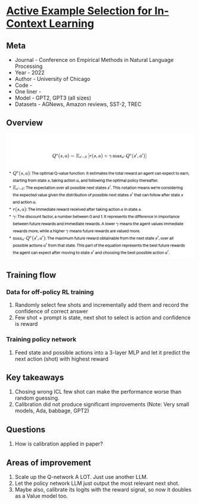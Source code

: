 # [Active Example Selection for In-Context Learning](https://arxiv.org/pdf/2211.04486.pdf)

## Meta

* Journal - Conference on Empirical Methods in Natural Language Processing
* Year - 2022
* Author - University of Chicago
* Code - 
* One liner - 
* Model - GPT2, GPT3 (all sizes)
* Datasets - AGNews, Amazon reviews, SST-2, TREC

## Overview

![Q-star](active_example_q_equation.png)

## Training flow

### Data for off-policy RL training

1. Randomly select few shots and incrementally add them and record the confidence of correct answer
2. Few shot + prompt is state, next shot to select is action and confidence is reward

### Training policy network

1. Feed state and possible actions into a 3-layer MLP and let it predict the next action (shot) with highest reward

## Key takeaways

1. Chosing wrong ICL few shot can make the performance worse than random guessing.
2. Calibration did not produce significant improvements (Note: Very small models, Ada, babbage, GPT2)

## Questions

1. How is calibration applied in paper?

## Areas of improvement

1. Scale up the Q-network A LOT. Just use another LLM.
2. Let the policy network LLM just output the most relevant next shot.
3. Maybe also, calibrate its logits with the reward signal, so now it doubles as a Value model too.
